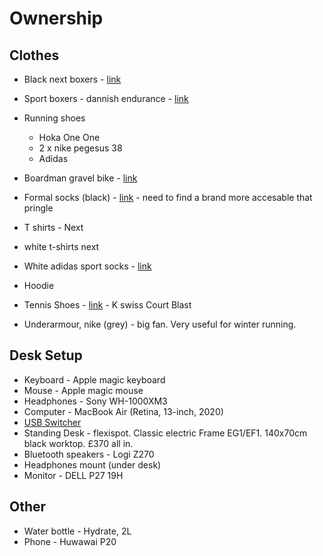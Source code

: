 # Ownership
## Clothes
* Black next boxers - [link](https://www.next.co.uk/style/st008438/351587#351587)
* Sport boxers - dannish endurance - [link](https://www.amazon.co.uk/dp/B07P6XZSFD/ref=cm_sw_r_wa_api_glt_i_RA1SJ9Z9R3NC2QD7K5ZP?_encoding=UTF8&psc=1)

* Running shoes 
  * Hoka One One  
  * 2 x nike pegesus 38  
  * Adidas
* Boardman gravel bike - [link](https://www.halfords.com/bikes/adventure-bikes/boardman-adv-8.9-mens-adventure-bike-2021---s-m-l-xl-frames-389606.html)
* Formal socks (black) - [link]() - need to find a brand more accesable that pringle
* T shirts - Next
* white t-shirts next
* White adidas sport socks - [link](https://www.sportsdirect.com/adidas-crew-socks-3-pack-412483#colcode=41248301)
* Hoodie
* Tennis Shoes - [link](https://www.sportsdirect.com/k-swiss-court-blast-mens-tennis-shoes-145463#colcode=14546330) - K swiss Court Blast  
* Underarmour, nike (grey) - big fan. Very useful for winter running. 
## Desk Setup
* Keyboard - Apple magic keyboard
* Mouse - Apple magic mouse
* Headphones - Sony WH-1000XM3
* Computer - MacBook Air (Retina, 13-inch, 2020)
* [USB Switcher]()
* Standing Desk - flexispot. Classic electric Frame EG1/EF1. 140x70cm black worktop. £370 all in. 
* Bluetooth speakers - Logi Z270
* Headphones mount (under desk)
* Monitor - DELL P27 19H
## Other

* Water bottle - Hydrate, 2L
* Phone - Huwawai P20

